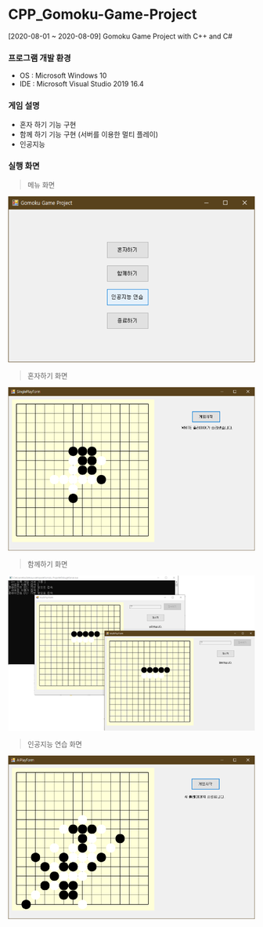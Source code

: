 # CPP_Gomoku-Game-Project
[2020-08-01 ~ 2020-08-09] Gomoku Game Project with C++ and C#

### 프로그램 개발 환경
- OS : Microsoft Windows 10
- IDE : Microsoft Visual Studio 2019 16.4

### 게임 설명
- 혼자 하기 기능 구현
- 함께 하기 기능 구현 (서버를 이용한 멀티 플레이)
- 인공지능 

### 실행 화면

> 메뉴 화면

![Gomoku Game 1](Images/GG1.PNG)

> 혼자하기 화면

![Gomoku Game 2](Images/GG2.PNG)

> 함께하기 화면

![Gomoku Game 3](Images/GG3.PNG)

> 인공지능 연습 화면

![Gomoku Game 4](Images/GG4.PNG)
